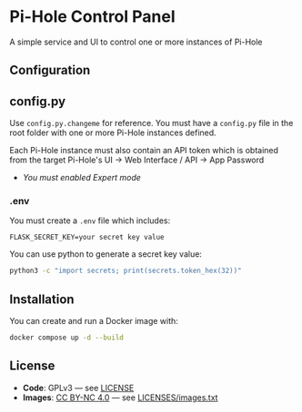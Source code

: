 # Pi-Hole Control Panel
A simple service and UI to control one or more instances of Pi-Hole

## Configuration

## config.py

Use `config.py.changeme` for reference.  You must have a `config.py` file in the root folder with one or more Pi-Hole instances defined.

Each Pi-Hole instance must also contain an API token which is obtained from the target Pi-Hole's UI -> Web Interface / API -> App Password
- _You must enabled Expert mode_

### .env

You must create a `.env` file which includes:
```
FLASK_SECRET_KEY=your secret key value
```

You can use python to generate a secret key value:
```bash
python3 -c "import secrets; print(secrets.token_hex(32))"
```

## Installation
You can create and run a Docker image with:
```bash
docker compose up -d --build
```

## License

- **Code**: GPLv3 — see [LICENSE](/LICENSES/LICENSE)
- **Images**: [CC BY-NC 4.0](https://creativecommons.org/licenses/by-nc/4.0/) — see [LICENSES/images.txt](LICENSES/images.txt)
